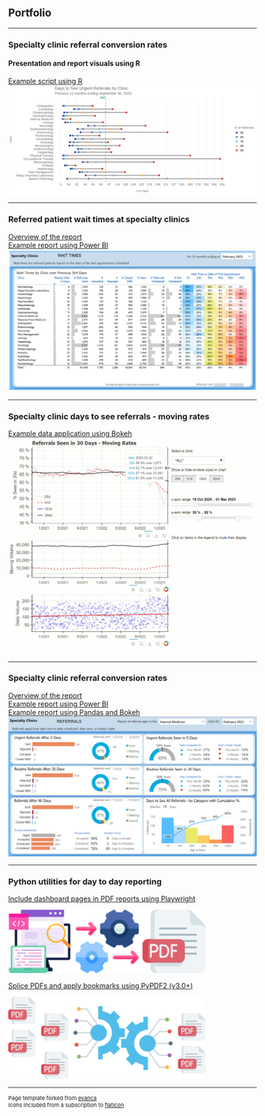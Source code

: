 ## Portfolio

---

### Specialty clinic referral conversion rates 
#### Presentation and report visuals using R

[Example script using R](https://907sjl.github.io/clinic-wait-r)<br>
<a href="/clinic-wait-r">
  <img src="images/urgent_seen_dumbells_by_clinic_364_2023_09_30.svg?raw=true" alt="SVG image: Picture of clinic wait time dumbbell chart"/> 
</a>

---

### Referred patient wait times at specialty clinics

[Overview of the report](/clinic_wait_report)<br>
[Example report using Power BI](https://907sjl.github.io/clinic-wait-powerbi/)<br>
<a href="/clinic_wait_report">
    <img src="images/clinic_wait_report.jpg?raw=true" alt="Picture of clinic wait time report"/>
</a>

---

### Specialty clinic days to see referrals - moving rates

[Example data application using Bokeh](https://907sjl.github.io/moving-rates-bokeh/)<br>
<a href="/moving-rates-bokeh">
  <img src="images/moving_rates_app.gif?raw=true" alt="Animated GIF: Moving rates data app"/> 
</a> 

---

### Specialty clinic referral conversion rates 

[Overview of the report](/referrals_report)<br>
[Example report using Power BI](https://907sjl.github.io/referrals_powerbi/)<br>
[Example report using Pandas and Bokeh](https://907sjl.github.io/referrals-bokeh/)<br>
<a href="/referrals_report">
  <img src="images/internal_med_referrals.jpg?raw=true" alt="Picture of referral conversion process report"/> 
</a>

---

### Python utilities for day to day reporting

[Include dashboard pages in PDF reports using Playwright](https://github.com/907sjl/page-capture-utility)<br>
<p><a href="https://github.com/907sjl/page-capture-utility">
  <img src="images/page_capture_utility.svg?raw=true" width="400" alt="SVG image: icon for the Page Capture Utility repo"/> 
</a></p>    

[Splice PDFs and apply bookmarks using PyPDF2 (v3.0+)](https://github.com/907sjl/pdf-splicer)<br>
<p><a href="https://github.com/907sjl/pdf-splicer">
  <img src="images/pdf_splicer.svg?raw=true" width="400" alt="SVG image: icon for the PDF Splicer repo"/> 
</a></p>    





---
<p style="font-size:11px">Page template forked from <a href="https://github.com/evanca/quick-portfolio">evanca</a><br>
Icons included from a subscription to <a href="https://www.flaticon.com/">flaticon</a></p>
<!-- Remove above link if you don't want to attibute -->
